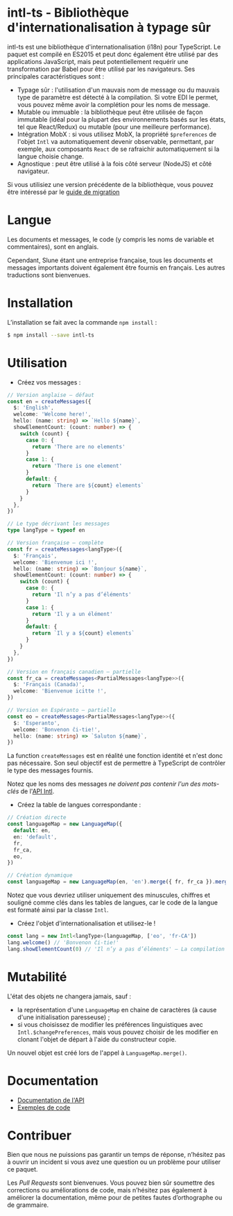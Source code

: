 # intl-ts - Bibliothèque d'internationalisation à typage sûr

intl-ts est une bibliothèque d'internationalisation (i18n) pour TypeScript. Le paquet est compilé en ES2015 et peut donc également être utilisé par des applications JavaScript, mais peut potentiellement requérir une transformation par Babel pour être utilisé par les navigateurs. Ses principales caractéristiques sont :

- Typage sûr : l'utilisation d'un mauvais nom de message ou du mauvais type de paramètre est détecté à la compilation. Si votre EDI le permet, vous pouvez même avoir la complétion pour les noms de message.
- Mutable ou immuable : la bibliothèque peut être utilisée de façon immutable (idéal pour la plupart des environnements basés sur les états, tel que React/Redux) ou mutable (pour une meilleure performance).
- Intégration MobX : si vous utilisez MobX, la propriété `$preferences` de l'objet `Intl` va automatiquement devenir observable, permettant, par exemple, aux composants `React` de se rafraichir automatiquement si la langue choisie change.
- Agnostique : peut être utilisé à la fois côté serveur (NodeJS) et côté navigateur.

Si vous utilisiez une version précédente de la bibliothèque, vous pouvez être intéressé par le [guide de migration](migrate.md)

# Langue

Les documents et messages, le code (y compris les noms de variable et commentaires), sont en anglais.

Cependant, Slune étant une entreprise française, tous les documents et messages importants doivent également être fournis en français. Les autres traductions sont bienvenues.

# Installation

L’installation se fait avec la commande `npm install` :

```bash
$ npm install --save intl-ts
```

# Utilisation

- Créez vos messages :

```typescript
// Version anglaise — défaut
const en = createMessages({
  $: 'English',
  welcome: 'Welcome here!',
  hello: (name: string) => `Hello ${name}`,
  showElementCount: (count: number) => {
    switch (count) {
      case 0: {
        return 'There are no elements'
      }
      case 1: {
        return 'There is one element'
      }
      default: {
        return `There are ${count} elements`
      }
    }
  },
})

// Le type décrivant les messages
type langType = typeof en

// Version française — complète
const fr = createMessages<langType>({
  $: 'Français',
  welcome: 'Bienvenue ici !',
  hello: (name: string) => `Bonjour ${name}`,
  showElementCount: (count: number) => {
    switch (count) {
      case 0: {
        return 'Il n’y a pas d’éléments'
      }
      case 1: {
        return 'Il y a un élément'
      }
      default: {
        return `Il y a ${count} elements`
      }
    }
  },
})

// Version en français canadien — partielle
const fr_ca = createMessages<PartialMessages<langType>>({
  $: 'Français (Canada)',
  welcome: 'Bienvenue icitte !',
})

// Version en Espéranto — partielle
const eo = createMessages<PartialMessages<langType>>({
  $: 'Esperanto',
  welcome: 'Bonvenon ĉi-tie!',
  hello: (name: string) => `Saluton ${name}`,
})
```

La function `createMessages` est en réalité une fonction identité et n'est donc pas nécessaire. Son seul objectif est de permettre à TypeScript de contrôler le type des messages fournis.

Notez que les noms des messages _ne doivent pas contenir l'un des mots-clés_ de l'[API Intl](api.md#intlt-extends-messages).

- Créez la table de langues correspondante :

```typescript
// Création directe
const languageMap = new LanguageMap({
  default: en,
  en: 'default',
  fr,
  fr_ca,
  eo,
})

// Création dynamique
const languageMap = new LanguageMap(en, 'en').merge({ fr, fr_ca }).merge({ eo })
```

Notez que vous devriez utiliser uniquement des minuscules, chiffres et souligné comme clés dans les tables de langues, car le code de la langue est formaté ainsi par la classe `Intl`.

- Créez l'objet d'internationalisation et utilisez-le !

```typescript
const lang = new Intl<langType>(languageMap, ['eo', 'fr-CA'])
lang.welcome() // 'Bonvenon ĉi-tie!'
lang.showElementCount(0) // 'Il n’y a pas d’éléments' — La compilation vérifie que 0 est bien un nombre
```

# Mutabilité

L'état des objets ne changera jamais, sauf :

- la représentation d'une `LanguageMap` en chaine de caractères (à cause d'une initialisation paresseuse) ;
- si vous choisissez de modifier les préférences linguistiques avec `Intl.$changePreferences`, mais vous pouvez choisir de les modifier en clonant l'objet de départ à l'aide du constructeur copie.

Un nouvel objet est créé lors de l'appel à `LanguageMap.merge()`.

# Documentation

- [Documentation de l'API](api.md)
- [Exemples de code](examples.md)

# Contribuer

Bien que nous ne puissions pas garantir un temps de réponse, n’hésitez pas à ouvrir un incident si vous avez une question ou un problème pour utiliser ce paquet.

Les _Pull Requests_ sont bienvenues. Vous pouvez bien sûr soumettre des corrections ou améliorations de code, mais n’hésitez pas également à améliorer la documentation, même pour de petites fautes d’orthographe ou de grammaire.
